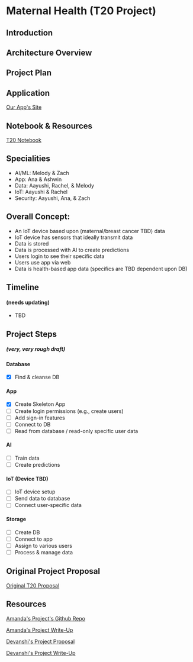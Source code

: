 # Maternal Health (T20 Project)

## Introduction

## Architecture Overview

## Project Plan

## Application
[Our App's Site](https://t20-app.azurewebsites.net/)

## Notebook & Resources
[T20 Notebook](https://microsoft-my.sharepoint.com/:o:/p/ashwinse/EogkyHHf01BPg6eagl_1lB0BNoCmUrUQUJMD_Ev7TIAf5g?e=bfvpi3)

## Specialities
- AI/ML: Melody & Zach
- App: Ana & Ashwin
- Data: Aayushi, Rachel, & Melody
- IoT: Aayushi & Rachel
- Security: Aayushi, Ana, & Zach

## Overall Concept:
- An IoT device based upon (maternal/breast cancer TBD) data
- IoT device has sensors that ideally transmit data
- Data is stored
- Data is processed with AI to create predictions
- Users login to see their specific data
- Users use app via web
- Data is health-based app data (specifics are TBD dependent upon DB)

## Timeline
#### (needs updating)
- TBD

## Project Steps
##### (very, very rough draft)

#### Database
- [X] Find & cleanse DB
#### App
- [X] Create Skeleton App
- [ ] Create login permissions (e.g., create users)
- [ ] Add sign-in features
- [ ] Connect to DB
- [ ] Read from database / read-only specific user data
#### AI
- [ ] Train data
- [ ] Create predictions
#### IoT (Device TBD)
- [ ] IoT device setup
- [ ] Send data to database
- [ ] Connect user-specific data
#### Storage
- [ ] Create DB
- [ ] Connect to app
- [ ] Assign to various users
- [ ] Process & manage data

## Original Project Proposal
[Original T20 Proposal](https://microsoft-my.sharepoint.com/:w:/p/wanchenliu/EcsrYwyAj69AnhiXRGwDBh4BdOyCXd6ZhlzMOdW-g8Uldw?e=GXkAah)

## Resources
[Amanda's Project's Github Repo](https://github.com/wongamanda/image-captioning)

[Amanda's Project Write-Up](https://towardsdatascience.com/building-a-deep-learning-image-captioning-model-on-azure-b14ce4682fbf)

[Devanshi's Project Proposal](https://microsoft-my.sharepoint.com/:w:/p/dthakar/EeFrZf0ZpdlBlt4MBYVc_1gBspeGARu8fmS8PoOIv08JoA)

[Devanshi's Project Write-Up](https://devanshithakar.medium.com/create-your-own-vehicle-recognition-system-with-azure-custom-vision-7d3ad14fd43)
